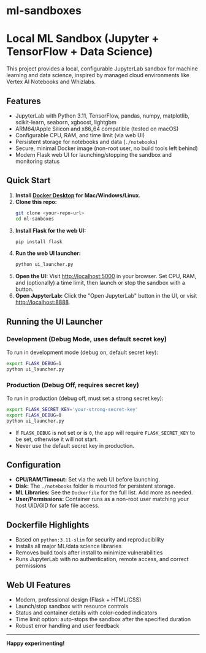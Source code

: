 # ml-sandboxes

# Local ML Sandbox (Jupyter + TensorFlow + Data Science)

This project provides a local, configurable JupyterLab sandbox for machine learning and data science, inspired by managed cloud environments like Vertex AI Notebooks and Whizlabs.

## Features
- JupyterLab with Python 3.11, TensorFlow, pandas, numpy, matplotlib, scikit-learn, seaborn, xgboost, lightgbm
- ARM64/Apple Silicon and x86_64 compatible (tested on macOS)
- Configurable CPU, RAM, and time limit (via web UI)
- Persistent storage for notebooks and data (`./notebooks`)
- Secure, minimal Docker image (non-root user, no build tools left behind)
- Modern Flask web UI for launching/stopping the sandbox and monitoring status

## Quick Start

1. **Install [Docker Desktop](https://www.docker.com/products/docker-desktop/) for Mac/Windows/Linux.**
2. **Clone this repo:**
   ```sh
   git clone <your-repo-url>
   cd ml-sanboxes
   ```
3. **Install Flask for the web UI:**
   ```sh
   pip install flask
   ```
4. **Run the web UI launcher:**
   ```sh
   python ui_launcher.py
   ```
5. **Open the UI:**
   Visit [http://localhost:5000](http://localhost:5000) in your browser. Set CPU, RAM, and (optionally) a time limit, then launch or stop the sandbox with a button.
6. **Open JupyterLab:**
   Click the "Open JupyterLab" button in the UI, or visit [http://localhost:8888](http://localhost:8888).

## Running the UI Launcher

### Development (Debug Mode, uses default secret key)
To run in development mode (debug on, default secret key):
```sh
export FLASK_DEBUG=1
python ui_launcher.py
```

### Production (Debug Off, requires secret key)
To run in production (debug off, must set a strong secret key):
```sh
export FLASK_SECRET_KEY='your-strong-secret-key'
export FLASK_DEBUG=0
python ui_launcher.py
```

- If `FLASK_DEBUG` is not set or is `0`, the app will require `FLASK_SECRET_KEY` to be set, otherwise it will not start.
- Never use the default secret key in production.

## Configuration
- **CPU/RAM/Timeout:** Set via the web UI before launching.
- **Disk:** The `./notebooks` folder is mounted for persistent storage.
- **ML Libraries:** See the `Dockerfile` for the full list. Add more as needed.
- **User/Permissions:** Container runs as a non-root user matching your host UID/GID for safe file access.

## Dockerfile Highlights
- Based on `python:3.11-slim` for security and reproducibility
- Installs all major ML/data science libraries
- Removes build tools after install to minimize vulnerabilities
- Runs JupyterLab with no authentication, remote access, and correct permissions

## Web UI Features
- Modern, professional design (Flask + HTML/CSS)
- Launch/stop sandbox with resource controls
- Status and container details with color-coded indicators
- Time limit option: auto-stops the sandbox after the specified duration
- Robust error handling and user feedback

---

**Happy experimenting!**